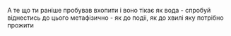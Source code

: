 А те що ти раніше пробував вхопити і воно тікає як вода - спробуй віднестись до цього метафізично - як до подіі, як до хвилі яку потрібно прожити